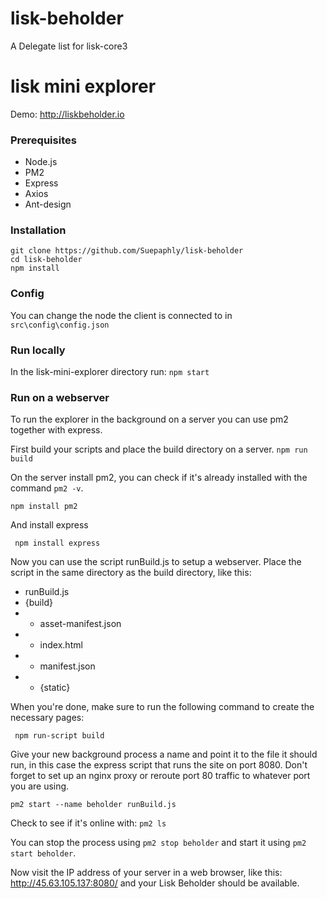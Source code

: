 # lisk-beholder
A Delegate list for lisk-core3


# lisk mini explorer


Demo: http://liskbeholder.io


### Prerequisites

- Node.js
- PM2
- Express
- Axios 
- Ant-design

### Installation

```
git clone https://github.com/Suepaphly/lisk-beholder
cd lisk-beholder
npm install
```

### Config

You can change the node the client is connected to in `src\config\config.json`

### Run locally

In the lisk-mini-explorer directory run: `npm start`


### Run on a webserver

To run the explorer in the background on a server you can use pm2 together with express.

First build your scripts and place the build directory on a server.
```npm run build```

On the server install pm2, you can check if it's already installed with the command ```pm2 -v```.

```npm install pm2```

And install express

``` npm install express```

Now you can use the script runBuild.js to setup a webserver. Place the script in the same directory as the build directory, like this:

- runBuild.js
- {build}
- - asset-manifest.json
- - index.html
- - manifest.json
- - {static}

When you're done, make sure to run the following command to create the necessary pages:

``` npm run-script build```

Give your new background process a name and point it to the file it should run, in this case the express script that runs the site on port 8080. Don't forget to set up an nginx proxy or reroute port 80 traffic to whatever port you are using. 

```pm2 start --name beholder runBuild.js```

Check to see if it's online with:
```pm2 ls```

You can stop the process using ```pm2 stop beholder``` and start it using ```pm2 start beholder```.

Now visit the IP address of your server in a web browser, like this: http://45.63.105.137:8080/  and your Lisk Beholder should be available. 
